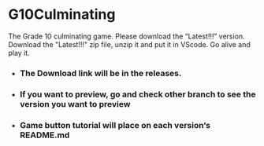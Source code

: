 # G10Culminating
The Grade 10 culminating game. Please download the “Latest!!!” version. 
Download the "Latest!!!" zip file, unzip it and put it in VScode. Go alive and play it.
- ### The Download link will be in the releases.
- ### If you want to preview, go and check other branch to see the version you want to preview
- ### Game button tutorial will place on each version‘s README.md

